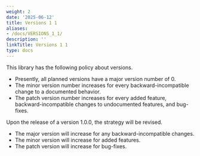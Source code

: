 ```yaml
---
weight: 2
date: '2025-06-12'
title: Versions 1 1
aliases:
- /docs/VERSIONS_1_1/
description: ''
linkTitle: Versions 1 1
type: docs
---
```


<!-- vim:ts=4:sts=4:sw=4:et:tw=60 -->

This library has the following policy about versions.

-   Presently, all planned versions have a major version number of 0.
-   The minor version number increases for every backward-incompatible
    change to a documented behavior.
-   The patch version number increases for every added feature,
    backward-incompatible changes to undocumented features, and
    bug-fixes.

Upon the release of a version 1.0.0, the strategy will be revised.

-   The major version will increase for any backward-incompatible
    changes.
-   The minor version will increase for added features.
-   The patch version will increase for bug-fixes.

